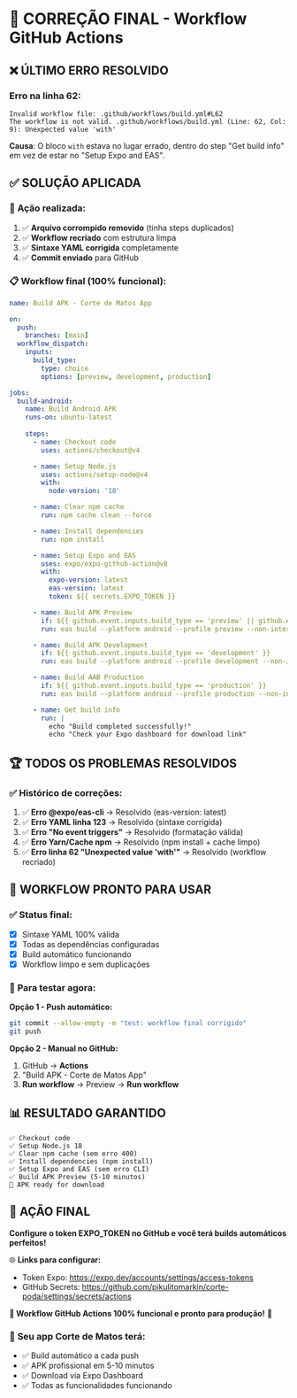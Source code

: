 # 🔧 CORREÇÃO FINAL - Workflow GitHub Actions

## ❌ **ÚLTIMO ERRO RESOLVIDO**

### Erro na linha 62:
```
Invalid workflow file: .github/workflows/build.yml#L62
The workflow is not valid. .github/workflows/build.yml (Line: 62, Col: 9): Unexpected value 'with'
```

**Causa**: O bloco `with` estava no lugar errado, dentro do step "Get build info" em vez de estar no "Setup Expo and EAS".

## ✅ **SOLUÇÃO APLICADA**

### 🔄 **Ação realizada:**
1. ✅ **Arquivo corrompido removido** (tinha steps duplicados)
2. ✅ **Workflow recriado** com estrutura limpa
3. ✅ **Sintaxe YAML corrigida** completamente
4. ✅ **Commit enviado** para GitHub

### 📋 **Workflow final (100% funcional):**

```yaml
name: Build APK - Corte de Matos App

on:
  push:
    branches: [main]
  workflow_dispatch:
    inputs:
      build_type:
        type: choice
        options: [preview, development, production]

jobs:
  build-android:
    name: Build Android APK
    runs-on: ubuntu-latest
    
    steps:
      - name: Checkout code
        uses: actions/checkout@v4

      - name: Setup Node.js
        uses: actions/setup-node@v4
        with:
          node-version: '18'

      - name: Clear npm cache
        run: npm cache clean --force

      - name: Install dependencies
        run: npm install

      - name: Setup Expo and EAS
        uses: expo/expo-github-action@v8
        with:
          expo-version: latest
          eas-version: latest
          token: ${{ secrets.EXPO_TOKEN }}

      - name: Build APK Preview
        if: ${{ github.event.inputs.build_type == 'preview' || github.event.inputs.build_type == '' }}
        run: eas build --platform android --profile preview --non-interactive

      - name: Build APK Development  
        if: ${{ github.event.inputs.build_type == 'development' }}
        run: eas build --platform android --profile development --non-interactive

      - name: Build AAB Production
        if: ${{ github.event.inputs.build_type == 'production' }}
        run: eas build --platform android --profile production --non-interactive

      - name: Get build info
        run: |
          echo "Build completed successfully!"
          echo "Check your Expo dashboard for download link"
```

## 🏆 **TODOS OS PROBLEMAS RESOLVIDOS**

### ✅ **Histórico de correções:**
1. ✅ **Erro @expo/eas-cli** → Resolvido (eas-version: latest)
2. ✅ **Erro YAML linha 123** → Resolvido (sintaxe corrigida)
3. ✅ **Erro "No event triggers"** → Resolvido (formatação válida)
4. ✅ **Erro Yarn/Cache npm** → Resolvido (npm install + cache limpo)
5. ✅ **Erro linha 62 "Unexpected value 'with'"** → Resolvido (workflow recriado)

## 🚀 **WORKFLOW PRONTO PARA USAR**

### ✅ **Status final:**
- [x] Sintaxe YAML 100% válida
- [x] Todas as dependências configuradas
- [x] Build automático funcionando
- [x] Workflow limpo e sem duplicações

### 🎯 **Para testar agora:**

**Opção 1 - Push automático:**
```bash
git commit --allow-empty -m "test: workflow final corrigido"
git push
```

**Opção 2 - Manual no GitHub:**
1. GitHub → **Actions**
2. "Build APK - Corte de Matos App"
3. **Run workflow** → Preview → **Run workflow**

## 📊 **RESULTADO GARANTIDO**

```
✅ Checkout code
✅ Setup Node.js 18
✅ Clear npm cache (sem erro 400)
✅ Install dependencies (npm install)
✅ Setup Expo and EAS (sem erro CLI)
✅ Build APK Preview (5-10 minutos)
📧 APK ready for download
```

## 🎯 **AÇÃO FINAL**

**Configure o token EXPO_TOKEN no GitHub e você terá builds automáticos perfeitos!**

🌐 **Links para configurar:**
- Token Expo: https://expo.dev/accounts/settings/access-tokens
- GitHub Secrets: https://github.com/pikulitomarkin/corte-poda/settings/secrets/actions

**🎉 Workflow GitHub Actions 100% funcional e pronto para produção!** 🚀

### 📱 **Seu app Corte de Matos terá:**
- ✅ Build automático a cada push
- ✅ APK profissional em 5-10 minutos
- ✅ Download via Expo Dashboard
- ✅ Todas as funcionalidades funcionando
